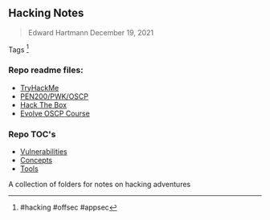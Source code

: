 ## Hacking Notes
> Edward Hartmann
> December 19, 2021

Tags [^1]
### Repo readme files:
- [TryHackMe](TryHackMe/TryHackMe%20-%20Glossary.md)
- [PEN200/PWK/OSCP](oscp/README-OSCP.md)
- [Hack The Box](HackTheBox/README-HTB.md)
- [Evolve OSCP Course](Evolve-OSCP/README-Evo_OSCP.md)

### Repo TOC's
- [Vulnerabilities](knowledge-base/vulnerabilities/01%20Vulnerabilities%20Glossary.md)
- [Concepts](knowledge-base/concepts/01_Concepts-TOC.md)
- [Tools](Tools,%20Binaries,%20and%20Programs/Tools%20Glossary.md)

A collection of folders for notes on hacking adventures

[^1]: #hacking #offsec #appsec



